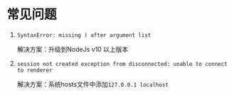 常见问题
=================

1. `SyntaxError: missing ) after argument list`

    解决方案：升级到NodeJs v10 以上版本

2. `session not created exception from disconnected: unable to connect to renderer`

    解决方案：系统hosts文件中添加`127.0.0.1 localhost`
